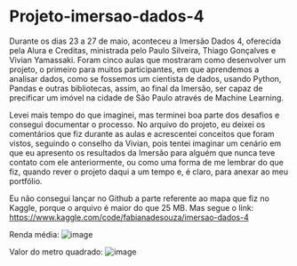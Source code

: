 # Projeto-imersao-dados-4

Durante os dias 23 a 27 de maio, aconteceu a Imersão Dados 4, oferecida pela Alura e Creditas, ministrada pelo Paulo Silveira, Thiago Gonçalves e Vivian Yamassaki. Foram cinco aulas que mostraram como desenvolver um projeto, o primeiro para muitos participantes, em que aprendemos a analisar dados, como se fossemos um cientista de dados, usando Python, Pandas e outras bibliotecas, assim, ao final da Imersão, ser capaz de precificar um imóvel na cidade de São Paulo através de Machine Learning.

Levei mais tempo do que imaginei, mas terminei boa parte dos desafios e consegui documentar o processo. No arquivo do projeto, eu deixei os comentários que fiz durante as aulas e acrescentei conceitos que foram vistos, seguindo o conselho da Vivian, pois tentei imaginar um cenário em que eu apresento os resultados da Imersão para alguém que nunca teve contato com ele anteriormente, ou como uma forma de me lembrar do que fiz, quando rever o projeto daqui a um tempo e, é claro, para anexar ao meu portfólio.

Eu não consegui lançar no Github a parte referente ao mapa que fiz no Kaggle, porque o arquivo é maior do que 25 MB. Mas segue o link: https://www.kaggle.com/code/fabianadesouza/imersao-dados-4

Renda média:
![image](https://user-images.githubusercontent.com/67301805/175099831-1c042fee-3c43-4f93-b17f-7fb6ff93110f.png)

Valor do metro quadrado:
![image](https://user-images.githubusercontent.com/67301805/175100132-98f2950d-d900-49b3-bc51-c007d0af74f0.png)
